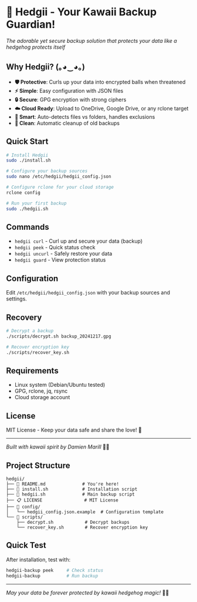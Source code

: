 # 🦔 Hedgii - Your Kawaii Backup Guardian!

*The adorable yet secure backup solution that protects your data like a hedgehog protects itself*

## Why Hedgii? (｡◕‿◕｡)

- **🛡️ Protective**: Curls up your data into encrypted balls when threatened
- **⚡ Simple**: Easy configuration with JSON files  
- **🔒 Secure**: GPG encryption with strong ciphers
- **☁️ Cloud Ready**: Upload to OneDrive, Google Drive, or any rclone target
- **🎯 Smart**: Auto-detects files vs folders, handles exclusions
- **🧹 Clean**: Automatic cleanup of old backups

## Quick Start

```bash
# Install Hedgii
sudo ./install.sh

# Configure your backup sources
sudo nano /etc/hedgii/hedgii_config.json

# Configure rclone for your cloud storage
rclone config

# Run your first backup
sudo ./hedgii.sh
```

## Commands

- `hedgii curl` - Curl up and secure your data (backup)
- `hedgii peek` - Quick status check
- `hedgii uncurl` - Safely restore your data  
- `hedgii guard` - View protection status

## Configuration

Edit `/etc/hedgii/hedgii_config.json` with your backup sources and settings.

## Recovery

```bash
# Decrypt a backup
./scripts/decrypt.sh backup_20241217.gpg

# Recover encryption key
./scripts/recover_key.sh
```

## Requirements

- Linux system (Debian/Ubuntu tested)
- GPG, rclone, jq, rsync
- Cloud storage account

## License

MIT License - Keep your data safe and share the love! 💖

---

*Built with kawaii spirit by Damien Marill* 🦔✨


## Project Structure

```
hedgii/
├── 🦔 README.md              # You're here!
├── 🔧 install.sh             # Installation script
├── 🎯 hedgii.sh              # Main backup script
├── 📋 LICENSE                # MIT License
├── 📁 config/
│   └── hedgii_config.json.example  # Configuration template
└── 📁 scripts/
    ├── decrypt.sh            # Decrypt backups
    └── recover_key.sh        # Recover encryption key
```

## Quick Test

After installation, test with:
```bash
hedgii-backup peek     # Check status
hedgii-backup          # Run backup
```

---

*May your data be forever protected by kawaii hedgehog magic!* 🦔💫
